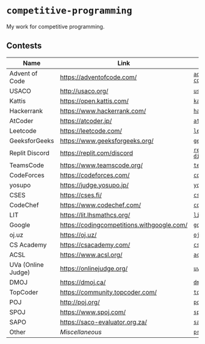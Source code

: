 # `competitive-programming`

My work for competitive programming.

## Contests

| Name               | Link                                         | Directory                            |
| ------------------ | -------------------------------------------- | ------------------------------------ |
| Advent of Code     | <https://adventofcode.com/>                  | [`advent-of-code`](./advent-of-code) |
| USACO              | <http://usaco.org/>                          | [`usaco`](./usaco)                   |
| Kattis             | <https://open.kattis.com/>                   | [`kattis`](./kattis)                 |
| Hackerrank         | <https://www.hackerrank.com/>                | [`hackerrank`](./hackerrank)         |
| AtCoder            | <https://atcoder.jp/>                        | [`atcoder`](./atcoder)               |
| Leetcode           | <https://leetcode.com/>                      | [`leetcode`](./leetcode)             |
| GeeksforGeeks      | <https://www.geeksforgeeks.org/>             | [`geeksforgeeks`](./geeksforgeeks)   |
| Replit Discord     | <https://replit.com/discord>                 | [`replit-discord`](./replit-discord) |
| TeamsCode          | <https://www.teamscode.org/>                 | [`teamscode`](./teamscode)           |
| CodeForces         | <https://codeforces.com/>                    | [`codeforces`](./codeforces)         |
| yosupo             | <https://judge.yosupo.jp/>                   | [`yosupo`](./yosupo)                 |
| CSES               | <https://cses.fi/>                           | [`cses`](./cses)                     |
| CodeChef           | <https://www.codechef.com/>                  | [`codechef`](./codechef)             |
| LIT                | <https://lit.lhsmathcs.org/>                 | [`lit`](./lit)                       |
| Google             | <https://codingcompetitions.withgoogle.com/> | [`google`](./google)                 |
| oj.uz              | <https://oj.uz/>                             | [`ojuz`](./ojuz)                     |
| CS Academy         | <https://csacademy.com/>                     | [`csacademy`](./csacademy)           |
| ACSL               | <https://www.acsl.org/>                      | [`acsl`](./acsl)                     |
| UVa (Online Judge) | <https://onlinejudge.org/>                   | [`uva`](./uva)                       |
| DMOJ               | <https://dmoj.ca/>                           | [`dmoj`](./dmoj)                     |
| TopCoder           | <https://community.topcoder.com/>            | [`topcoder`](./topcoder)             |
| POJ                | <http://poj.org/>                            | [`poj`](./poj)                       |
| SPOJ               | <https://www.spoj.com/>                      | [`spoj`](./spoj)                     |
| SAPO               | <https://saco-evaluator.org.za/>             | [`sapo`](./sapo)                     |
| Other              | _Miscellaneous_                              | [`practice`](./practice)             |
